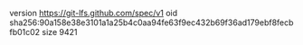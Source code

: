 version https://git-lfs.github.com/spec/v1
oid sha256:90a158e38e3101a1a25b4c0aa94fe63f9ec432b69f36ad179ebf8fecbfb01c02
size 9421

